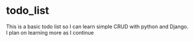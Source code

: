 # todo_list
This is a basic todo list so I can learn simple CRUD with python and Django. I plan on learning more as I continue
